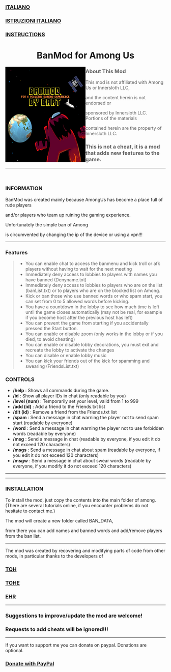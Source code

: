 <!DOCTYPE html>
<html lang="en-US">
  <head>
    <meta charset="UTF-8">
    <meta http-equiv="X-UA-Compatible" content="IE=edge">
    <meta name="viewport" content="width=device-width, initial-scale=1">
    <meta name="google-site-verification" content="mGatmtoMfPqiTi-Kj58m8FCzmGvXDS5JbiboE_KjICg" />
<!-- Begin Jekyll SEO tag v2.8.0 -->
<meta name="generator" content="Jekyll v3.10.0" />
<meta property="og:title" content="BanMod" />
<meta property="og:locale" content="en_US" />
<meta name="description" content="Mod for Among Us" />
<meta property="og:description" content="Mod for Among Us" />
<link rel="canonical" href="https://giannibart.github.io/BanMod/" />
<meta property="og:url" content="https://giannibart.github.io/BanMod/" />
<meta property="og:site_name" content="BanMod" />
<meta property="og:type" content="website" />
<meta name="twitter:card" content="summary" />
<meta property="twitter:title" content="BanMod" />
<!-- End Jekyll SEO tag -->

<!-- Setup Google Analytics -->

<!-- You can set your favicon here -->
<!-- link rel="shortcut icon" type="image/x-icon" href="/BanMod/favicon.ico" -->

<!-- end custom head snippets -->

  </head>
      <meta name="google-site-verification" content="mGatmtoMfPqiTi-Kj58m8FCzmGvXDS5JbiboE_KjICg" />
  <body>
    <div class="container-lg px-3 my-5 markdown-body">
      
<h3 id="-italiano-readme-it-md-"><a href="README-IT.md">ITALIANO</a></h3>
<h3 id="-istruzioni-italiano-istruzioni-italiano-istruzioni-it-md-"><a href="Istruzioni/Italiano/ISTRUZIONI-IT.md">ISTRUZIONI ITALIANO</a></h3>
<h3 id="-instructions-istruzioni-inglese-instructions-md-"><a href="Istruzioni/Inglese/INSTRUCTIONS.md">INSTRUCTIONS</a></h3>
<h1 align="center">BanMod for Among Us</h1>

<p><img align="left" alt="Cover" src="Resources/newimage.png" width="50%" height="300" /></p>
<p align="right">

<blockquote>
<h3 id="about-this-mod">About This Mod</h3>
<p>This mod is not affiliated with Among Us or Innersloth LLC,</p>
<p>and the content herein is not endorsed or</p>
<p>sponsored by Innersloth LLC. Portions of the materials</p>
<p>contained herein are the property of Innersloth LLC.</p>
<h3 id="this-is-not-a-cheat-it-is-a-mod-that-adds-new-features-to-the-game-">This is not a cheat, it is a mod that adds new features to the game.</h3>
</blockquote>
<hr>
<p><br></p>
<h3 id="information">INFORMATION</h3>
<p>BanMod was created mainly because AmongUs has become a place full of rude players</p>
<p>and/or players who team up ruining the gaming experience.</p>
<p>Unfortunately the simple ban of Among</p>
<p>is circumvented by changing the ip of the device or using a vpn!!!</p>
<hr>
<h3 id="features">Features</h3>
<blockquote>
<ul>
<li>You can enable chat to access the banmenu and kick troll or afk players without having to wait for the next meeting</li>
<li>Immediately deny access to lobbies to players with names you have banned (Denyname.txt)</li>
<li>Immediately deny access to lobbies to players who are on the list (banList.txt) or to players who are on the blocked list on Among.</li>
<li>Kick or ban those who use banned words or who spam start, you can set from 0 to 5 allowed words before kicking.</li>
<li>You have a countdown in the lobby to see how much time is left until the game closes automatically (may not be real, for example if you become host after the previous host has left)</li>
<li>You can prevent the game from starting if you accidentally pressed the Start button.</li>
<li>You can enable or disable zoom (only works in the lobby or if you died, to avoid cheating)</li>
<li>You can enable or disable lobby decorations, you must exit and recreate the lobby to activate the changes</li>
<li>You can disable or enable lobby music</li>
<li>You can kick your friends out of the kick for spamming and swearing (FriendsList.txt)</li>
</ul>
</blockquote>
<h3 id="controls">CONTROLS</h3>
<ul>
<li><strong>/help</strong> : Shows all commands during the game.</li>
<li><strong>/id</strong> : Show all player IDs in chat (only readable by you)</li>
<li><strong>/level (num)</strong> : Temporarily set your level, valid from 1 to 999</li>
<li><strong>/add (id)</strong> : Add a friend to the Friends.txt list</li>
<li><strong>/dlt (id)</strong> : Remove a friend from the Friends.txt list</li>
<li><strong>/spam</strong> : Send a message in chat warning the player not to send spam start (readable by everyone)</li>
<li><strong>/word</strong> : Send a message in chat warning the player not to use forbidden words (readable by everyone)</li>
<li><strong>/msg</strong> : Send a message in chat (readable by everyone, if you edit it do not exceed 120 characters)</li>
<li><strong>/msgs</strong> : Send a message in chat about spam (readable by everyone, if you edit it do not exceed 120 characters)</li>
<li><strong>/msgw</strong> : Send a message in chat about swear words (readable by everyone, if you modify it do not exceed 120 characters)</li>
</ul>
<hr>
<hr>
<h3 id="installation">INSTALLATION</h3>
<p>To install the mod, just copy the contents into the main folder of among.
(There are several tutorials online, if you encounter problems do not hesitate to contact me.)</p>
<p>The mod will create a new folder called BAN_DATA,</p>
<p>from there you can add names and banned words and add/remove players from the ban list.</p>
<hr>
<p>The mod was created by recovering and modifying parts of code from other mods, in particular thanks to the developers of</p>
<h3 id="-toh-https-github-com-tukasa0001-townofhost-"><a href="https://github.com/tukasa0001/TownOfHost">TOH</a></h3>
<h3 id="-tohe-https-github-com-karped1em-townofhostedited-"><a href="https://github.com/KARPED1EM/TownOfHostEdited">TOHE</a></h3>
<h3 id="-ehr-https-github-com-gurge44-endlesshostroles-tree-main-"><a href="https://github.com/Gurge44/EndlessHostRoles/tree/main">EHR</a></h3>
<hr>
<h3 id="suggestions-to-improve-update-the-mod-are-welcome-">Suggestions to improve/update the mod are welcome!</h3>
<h3 id="requests-to-add-cheats-will-be-ignored-">Requests to add cheats will be ignored!!!</h3>
<hr>
<p>If you want to support me you can donate on paypal.
Donations are optional.</p>
<h3 id="-donate-with-paypal-https-www-paypal-com-donate-hosted_button_id-aqtkf6fgqlpcl-"><a href="https://www.paypal.com/donate/?hosted_button_id=AQTKF6FGQLPCL">Donate with PayPal</a></h3>

